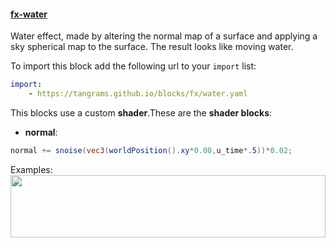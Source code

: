 

#### [fx-water](https://github.com/tangrams/blocks/blob/gh-pages/fx/water.yaml)

Water effect, made by altering the normal map of a surface and applying a sky spherical map to the surface. 
The result looks like moving water.



To import this block add the following url to your `import` list:

```yaml
import:
    - https://tangrams.github.io/blocks/fx/water.yaml
```


This blocks use a custom **shader**.These are the **shader blocks**:

- **normal**:

```glsl
normal += snoise(vec3(worldPosition().xy*0.08,u_time*.5))*0.02;
```



Examples:
<a href="https://mapzen.com/tangram/play/?scene=https://tangrams.github.io/tangram-sandbox/styles/sandbox.yaml" target="_blank">
<img src="https://tangrams.github.io/tangram-sandbox/styles/sandbox.png" style="width: 100%; height: 100px; object-fit: cover;">
</a>
